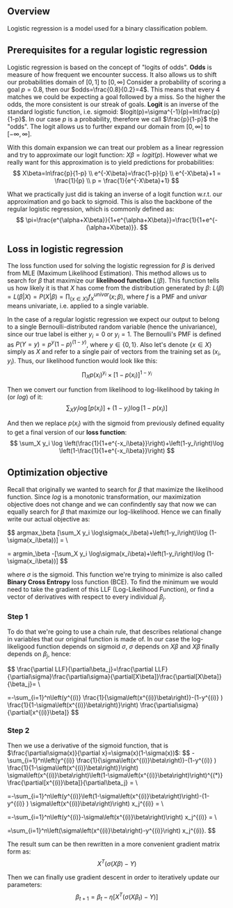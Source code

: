 ## Overview
Logistic regression is a model used for a binary classification poblem.

## Prerequisites for a regular logistic regression
Logistic regression is based on the concept of "logits of odds". **Odds** is measure of how frequent we encounter success. It also allows us to shift our probabilities domain of $[0, 1]$ to $[0,\infty]$ Consider a probability of scoring a goal $p=0.8$, then our $odds=\frac{0.8}{0.2}=4$. This means that every $4$ matches we could be expecting a goal followed by a miss. So the higher the odds, the more consistent is our streak of goals. **Logit** is an inverse of the standard logistic function, i.e. sigmoid: $logit(p)=\sigma^{-1}(p)=ln\frac{p}{1-p}$. In our case $p$ is a probability, therefore we call $\frac{p}{1-p}$ the "odds". The logit allows us to further expand our domain from $[0,\infty]$ to $[-\infty,\infty]$.

With this domain expansion we can treat our problem as a linear regression and try to approximate our logit function: $X\beta=logit(p)$. However what we really want for this approximation is to yield predictions for probabilities:
$$
X\beta=ln\frac{p}{1-p} \\
e^{-X\beta}=\frac{1-p}{p} \\ 
e^{-X\beta}+1 = \frac{1}{p} \\
p = \frac{1}{e^{-X\beta}+1}
$$

What we practically just did is taking an inverse of a logit function w.r.t. our approximation and go back to sigmoid. This is also the backbone of the regular logistic regression, which is commonly defined as:
$$
\pi=\frac{e^{\alpha+X\beta}}{1+e^{\alpha+X\beta}}=\frac{1}{1+e^{-(\alpha+X\beta)}}.
$$

## Loss in logistic regression
The loss function used for solving the logistic regression for $\beta$ is derived from MLE (Maximum Likelihood Estimation). This method allows us to search for $\beta$ that maximize our **likelihood function** $L(\beta)$. This function tells us how likely it is that $X$ has come from the distribution generated by $\beta$: $L(\beta)=L(\beta|X)=P(X|\beta)=\prod_{\{x\in X\}}f^{univar}_X(x;\beta)$, where $f$ is a PMF and $univar$ means univariate, i.e. applied to a single variable.

In the case of a regular logistic regression we expect our output to belong to a single Bernoulli-distributed random variable (hence the univariance), since our true label is either $y_i=0$ or $y_i=1$. The Bernoulli's PMF is defined as $P(Y=y)=p^y(1-p)^{(1-y)}$, where $y\in\{0, 1\}$. Also let's denote $\{x\in X\}$ simply as $X$ and refer to a single pair of vectors from the training set as $(x_i, y_i)$. Thus, our likelihood function would look like this:
$$
\prod_X p\left(x_i\right)^{y_i} \times\left[1-p\left(x_i\right)\right]^{1-y_i}
$$

Then we convert our function from likelihood to log-likelihood by taking $ln$ (or $log$) of it:
$$
\sum_X y_i \log \left[p\left(x_i\right)\right]+\left(1-y_i\right) \log \left[1-p\left(x_i\right)\right]
$$

And then we replace $p(x_i)$ with the sigmoid from previously defined equality to get a final version of our **loss function**:
$$
\sum_X y_i \log \left(\frac{1}{1+e^{-x_i\beta}}\right)+\left(1-y_i\right)\log \left(1-\frac{1}{1+e^{-x_i\beta}}\right)
$$

## Optimization objective
Recall that originally we wanted to search for $\beta$ that maximize the likelihood function. Since $log$ is a monotonic transformation, our maximization objective does not change and we can confindently say that now we can equally search for $\beta$ that maximize our log-likelihood. Hence we can finally write our actual objective as:

$$
argmax_\beta [\sum_X y_i \log\sigma(x_i\beta)+\left(1-y_i\right)\log (1-\sigma(x_i\beta))] = \\

= argmin_\beta -[\sum_X y_i \log\sigma(x_i\beta)+\left(1-y_i\right)\log (1-\sigma(x_i\beta))]
$$

where $\sigma$ is the sigmoid. This function we're trying to minimize is also called **Binary Cross Entropy** loss function (BCE). To find the minimum we would need to take the gradient of this LLF (Log-Likelihood Function), or find a vector of derivatives with respect to every individual $\beta_j$.

### Step 1
To do that we're going to use a chain rule, that describes relational change in variables that our original function is made of. In our case the log-likeligood function depends on sigmoid $\sigma$, $\sigma$ depends on $X\beta$ and $X\beta$ finally depends on $\beta_j$, hence:

$$
\frac{\partial LLF}{\partial\beta_j}=\frac{\partial LLF}{\partial\sigma}\frac{\partial\sigma}{\partial[X\beta]}\frac{\partial[X\beta]}{\beta_j}= \\

=-\sum_{i=1}^n\left(y^{(i)} \frac{1}{\sigma\left(x^{(i)}\beta\right)}-(1-y^{(i)} ) \frac{1}{1-\sigma\left(x^{(i)}\beta\right)}\right) \frac{\partial\sigma}{\partial[x^{(i)}\beta]}
$$

### Step 2
Then we use a derivative of the sigmoid function, that is $\frac{\partial\sigma(x)}{\partial x}=\sigma(x)(1-\sigma(x))$: 
$$
-\sum_{i=1}^n\left(y^{(i)} \frac{1}{\sigma\left(x^{(i)}\beta\right)}-(1-y^{(i)} ) \frac{1}{1-\sigma\left(x^{(i)}\beta\right)}\right) \sigma\left(x^{(i)}\beta\right)\left(1-\sigma\left(x^{(i)}\beta\right)\right)^{(*)} \frac{\partial[x^{(i)}\beta]}{\partial\beta_j} = \\

=-\sum_{i=1}^n\left(y^{(i)}\left(1-\sigma\left(x^{(i)}\beta\right)\right)-(1-y^{(i)} ) \sigma\left(x^{(i)}\beta\right)\right) x_j^{(i)} = \\

=-\sum_{i=1}^n\left(y^{(i)}-\sigma\left(x^{(i)}\beta\right)\right) x_j^{(i)} = \\

=\sum_{i=1}^n\left(\sigma\left(x^{(i)}\beta\right)-y^{(i)}\right) x_j^{(i)}.
$$

The result sum can be then rewritten in a more convenient gradient matrix form as:
$$
X^T(\sigma(X\beta)-Y)
$$

Then we can finally use gradient descent in order to iteratively update our parameters:
$$
\beta_{t+1}=\beta_t - \eta [X^T(\sigma(X\beta_t)-Y)]
$$
